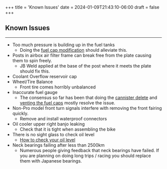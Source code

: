 +++
title = 'Known Issues'
date = 2024-01-09T21:43:10-06:00
draft = false
+++

## Known Issues

---

- Too much pressure is building up in the fuel tanks
  - Doing the [fuel cap modification](/450R/mods/fuel_caps.md) should alleviate this.
- Posts in airbox air filter frame can break free from the plate causing them to spin freely.
  - JB Weld applied at the base of the post where it meets the plate should fix this.
- Coolant Overflow reservoir cap
- Wheel/Tire Balance
  - Front tire comes horribly unbalanced
- Inaccurate fuel gauge
  - The consensus so far has been that doing the [cannister delete](/450R/mods/cannister_delete.md) and [venting the fuel caps](/450R/mods/fuel_caps.md) mostly resolve the issue.
- Non-Pro model front turn signals interfere with removing the front fairing quickly.
  - Remove and install waterproof connectors
- Oil cooler upper right banjo leaking
  - Check that it is tight when assembling the bike
- There is no sight glass to check oil level
  - [How to check your oil level](/450R/mods/engine.md#oil)
- Neck bearings failing after less than 2500km
  - Numerous people giving feedback that neck bearings have failed. If you are planning on doing long trips / racing you should replace them with Japanese bearings. 
